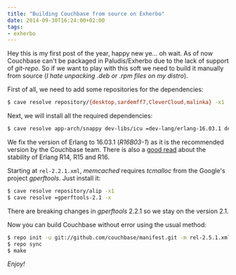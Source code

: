 ```yaml
---
title: "Building Couchbase from source on Exherbo"
date: 2014-09-30T16:24:00+02:00
tags:
- exherbo
---
```


Hey this is my first post of the year, happy new ye... oh wait. As of now Couchbase can't be packaged in Paludis/Exherbo due to the lack of support of _git-repo_. So if we want to play with this soft we need to build it manually from source (_I hate unpacking .deb or .rpm files on my distro_).

First of all, we need to add some repositories for the dependencies:

``` bash
$ cave resolve repository/{desktop,sardemff7,CleverCloud,malinka} -x1
```

Next, we will install all the required dependencies:

``` bash
$ cave resolve app-arch/snappy dev-libs/icu =dev-lang/erlang-16.03.1 dev-libs/v8 sys-apps/repo -x
```

We fix the version of Erlang to 16.03.1 (_R16B03-1_) as it is the recommended version by the Couchbase team. There is also a [good read](https://gist.github.com/chewbranca/07d9a6eed3da7b490b47) about the stability of Erlang R14, R15 and R16.


Starting at `rel-2.2.1.xml`, _memcached_ requires _tcmalloc_ from the Google's project _gperftools_. Just install it:

``` bash
$ cave resolve repository/alip -x1
$ cave resolve =gperftools-2.1 -x
```

There are breaking changes in _gperftools_ 2.2.1 so we stay on the version 2.1.

Now you can build Couchbase without error using the usual method:

``` bash
$ repo init -u git://github.com/couchbase/manifest.git -m rel-2.5.1.xml
$ repo sync
$ make
```

_Enjoy!_
